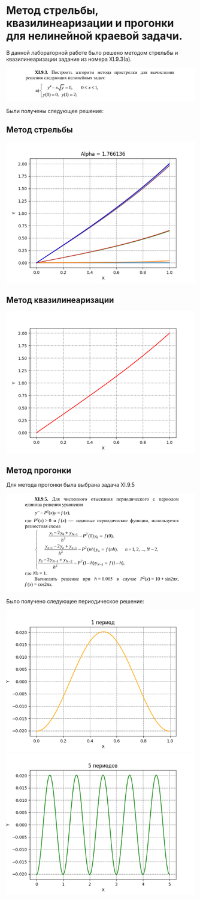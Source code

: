 # Метод стрельбы, квазилинеаризации и прогонки для нелинейной краевой задачи. 

В данной лабораторной работе было решено методом стрельбы и квазилинеаризации задание из номера XI.9.3(а).

<div class="img-div1">
  <img src="https://github.com/EnikAs/Computational-Mathematics/blob/main/7Task/shooting/img/Task.png" alt="">
</div>

Были получены следующее решение:

## Метод стрельбы

<div class="img-div1">
  <img src="https://github.com/EnikAs/Computational-Mathematics/blob/main/7Task/shooting/img/Solution.png" alt="">
</div>

## Метод квазилинеаризации

<div class="img-div1">
  <img src="https://github.com/EnikAs/Computational-Mathematics/blob/main/7Task/quasilinearization/img/Solution.png" alt="">
</div>

## Метод прогонки

Для метода прогонки была выбрана задача XI.9.5

<div class="img-div1">
  <img src="https://github.com/EnikAs/Computational-Mathematics/blob/main/7Task/progon/img/Task.png" alt="">
</div>

Было получено следующее периодическое решение:

<div class="img-div1">
  <img src="https://github.com/EnikAs/Computational-Mathematics/blob/main/7Task/progon/img/1Period.png" alt="">
</div>

<div class="img-div1">
  <img src="https://github.com/EnikAs/Computational-Mathematics/blob/main/7Task/progon/img/4Periods.png" alt="">
</div>
